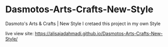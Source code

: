 # Dasmotos-Arts-Crafts-New-Style
Dasmoto's Arts &amp; Crafts | New Style
I cretaed this project in my own Style

live view site:  https://alisajadahmadi.github.io/Dasmotos-Arts-Crafts-New-Style/
